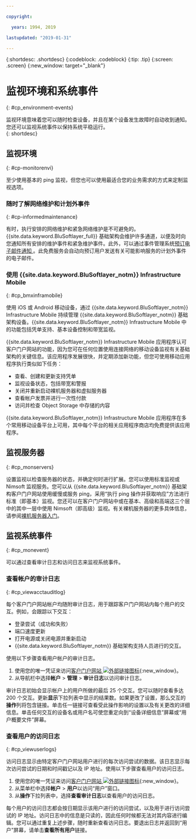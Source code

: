 ```yaml
---

copyright:

  years: 1994, 2019

lastupdated: "2019-01-31"

---
```


{:shortdesc: .shortdesc}
{:codeblock: .codeblock}
{:tip: .tip}
{:screen: .screen}
{:new_window: target="_blank"}


# 监视环境和系统事件
{: #cp_environment-events}

监视环境意味着您可以随时检查设备，并且在某个设备发生故障时自动收到通知。您还可以监视系统事件以保持系统平稳运行。  
{: shortdesc}

## 监视环境
{: #cp-monitorenvi}

至少使用基本的 ping 监视，但您也可以使用最适合您的业务需求的方式来定制监视选项。

### 随时了解网络维护和计划外事件
{: #cp-informedmaintenance}

有时，执行安排的网络维护和紧急网络维护是不可避免的。{{site.data.keyword.BluSoftlayer_full}} 基础架构会维护许多通道，以便及时向您通知所有安排的维护事件和紧急维护事件。此外，可以通过事件管理系统[预订电子邮件通知 ](/docs/customer-portal?topic=customer-portal-cp_bpnotifications#cp_bpnotifications)。此免费服务会自动向预订用户发送有关可能影响服务的计划外事件的电子邮件。

### 使用 {{site.data.keyword.BluSoftlayer_notm}} Infrastructure Mobile
{: #cp_bmxinframobile}

使用 iOS 或 Android 移动设备，通过 {{site.data.keyword.BluSoftlayer_notm}} Infrastructure Mobile 持续管理 {{site.data.keyword.BluSoftlayer_notm}} 基础架构设备。{{site.data.keyword.BluSoftlayer_notm}} Infrastructure Mobile 中的功能包括凭单支持、基本设备控制和带宽监视。

{{site.data.keyword.BluSoftlayer_notm}} Infrastructure Mobile 应用程序认可客户门户网站的功能，因为您可在任何位置使用连接网络的移动设备监视有关基础架构的关键信息。该应用程序发展很快，并定期添加新功能，但您可使用移动应用程序执行类似如下任务：
  * 查看、创建和更新支持凭单
  * 监视设备状态，包括带宽和警报
  * 关闭并重新启动裸机服务器和虚拟服务器
  * 查看帐户发票并进行一次性付款
  * 访问并检查 Object Storage 中存储的内容

{{site.data.keyword.BluSoftlayer_notm}} Infrastructure Mobile 应用程序在多个常用移动设备平台上可用，其中每个平台的相关应用程序商店均免费提供该应用程序。

## 监视服务器
{: #cp_monservers}

设置监视以检查服务器的状态，并确定何时进行扩展。您可以使用标准监视或 Nimsoft 监视服务。您可以从 {{site.data.keyword.BluSoftlayer_notm}} 基础架构客户门户网站使用缓慢或服务 ping，采用“执行 ping 操作并获取响应”方法进行标准（即基本）监视。您还可以在客户门户网站中或在基本、高级和高端这三个层中的其中一层中使用 Nimsoft（即高级）监视。有关裸机服务器的更多具体信息，请参阅[裸机服务器入门](/docs/bare-metal?topic=bare-metal-getting-started#getting-started)。

## 监视系统事件
{: #cp_monevent}

可以通过查看审计日志和访问日志来监视系统事件。

### 查看帐户的审计日志
{: #cp_viewacctauditlog}

每个客户门户网站帐户均随附审计日志，用于跟踪客户门户网站内每个用户的交互。例如，会跟踪以下交互：
  * 登录尝试（成功和失败）
  * 端口速度更新
  * 打开电源或关闭电源并重新启动
  * {{site.data.keyword.BluSoftlayer_notm}} 基础架构支持人员进行的交互。

使用以下步骤查看用户帐户的审计日志。

1. 使用您的唯一凭证来访问[客户门户网站 ![外部链接图标](../icons/launch-glyph.svg)](https://control.softlayer.com/){:new_window}。
2. 从导航栏中选择**帐户** > **管理** > **审计日志**以访问审计日志。

审计日志初始会显示帐户上的用户所做的最后 25 个交互。您可以随时查看多达 200 个交互。更新**显示**下拉列表中显示的结果数。如果更改了设置，那么交互的**操作**列将包含链接。单击任一链接可查看受此操作影响的设置以及有关更改的详细信息。单击任何交互的设备名或用户名可使您重定向到“设备详细信息”屏幕或“用户概要文件”屏幕。

### 查看用户的访问日志
{: #cp_viewuserlogs}

访问日志显示由特定客户门户网站用户进行的每次访问尝试的数据。该日志显示每次访问尝试的日期和时间戳记以及 IP 地址。使用以下步骤查看用户的访问日志。

1. 使用您的唯一凭证来访问[客户门户网站 ![外部链接图标](../icons/launch-glyph.svg)](https://control.softlayer.com/){:new_window}。
2. 从菜单栏中选择**帐户** > **用户**以访问“用户”窗口。
3. 从**操作**下拉列表中，选择**查看审计日志**以查看用户的访问日志。

每个用户的访问日志都会按日期显示该用户进行的访问尝试，以及用于进行访问尝试的 IP 地址。访问日志中的信息是只读的，因此任何时候都无法对其内容进行编辑。您可以通过重复上述步骤，随时重新查看访问日志。要退出日志并返回到“用户”屏幕，请单击**查看所有用户**链接。
